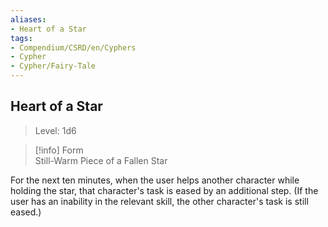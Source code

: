 ```yaml
---
aliases:
- Heart of a Star
tags:
- Compendium/CSRD/en/Cyphers
- Cypher
- Cypher/Fairy-Tale
---
```


  
## Heart of a Star  
>Level: 1d6  
  
>[!info] Form  
>Still-Warm Piece of a Fallen Star
  
For the next ten minutes, when the user helps another character while holding the star, that character's task is eased by an additional step. (If the user has an inability in the relevant skill, the other character's task is still eased.)